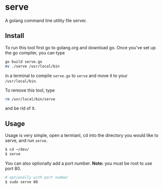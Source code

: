 serve
=====

A golang command line utility file server.

## Install

To run this tool first go to golang.org and download go.
Once you've set up the go compiler, you can type
```sh
go build serve.go
mv ./serve /usr/local/bin
```
in a terminal to compile `serve.go` to `serve` and move it to your `/usr/local/bin`.

To remove this tool, type
```sh
rm /usr/local/bin/serve
```
and be rid of it.

## Usage

Usage is very simple, open a termianl, cd into the directory you would like to serve, and run `serve`.
```sh
$ cd ~/dev/
$ serve
```
You can also optionally add a port number. __Note:__ you must be root to use port 80.
```sh
# optionally with port number
$ sudo serve 80
